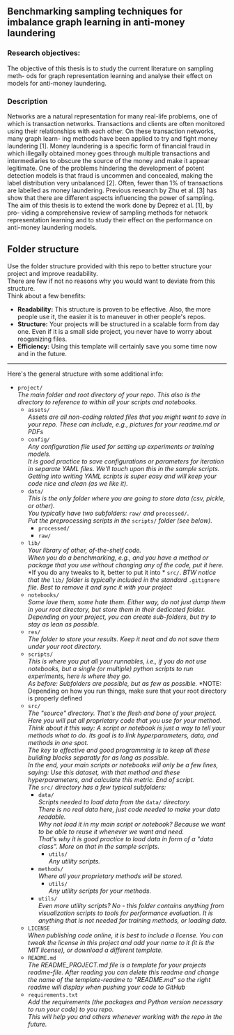 ## Benchmarking sampling techniques for imbalance graph learning in anti-money laundering
### Research objectives:
The objective of this thesis is to study the current literature on sampling meth-
ods for graph representation learning and analyse their effect on models for
anti-money laundering.
### Description
Networks are a natural representation for many real-life problems, one of which
is transaction networks. Transactions and clients are often monitored using their
relationships with each other. On these transaction networks, many graph learn-
ing methods have been applied to try and fight money laundering [1]. Money
laundering is a specific form of financial fraud in which illegally obtained money
goes through multiple transactions and intermediaries to obscure the source of
the money and make it appear legitimate.
One of the problems hindering the development of potent detection models
is that fraud is uncommen and concealed, making the label distribution very
unbalanced [2]. Often, fewer than 1% of transactions are labelled as money
laundering. Previous research by Zhu et al. [3] has show that there are different
aspects influencing the power of sampling.
The aim of this thesis is to extend the work done by Deprez et al. [1], by pro-
viding a comprehensive review of sampling methods for network representation
learning and to study their effect on the performance on anti-money laundering
models.




## Folder structure

Use the folder structure provided with this repo to better structure your project and improve readability.  
There are few if not no reasons why you would want to deviate from this structure.  
Think about a few benefits:
- **Readability:** This structure is proven to be effective. Also, the more people use it, the easier it is to maneuver in other people's repos.  
- **Structure:** Your projects will be structured in a scalable form from day one. Even if it is a small side project, you never have to worry about reoganizing files.  
- **Efficiency:** Using this template will certainly save you some time now and in the future.

---

Here's the general structure with some additional info:

- `project/`  
*The main folder and root directory of your repo. This also is the directory to reference to within all your scripts and notebooks.*  
    - `assets/`  
    *Assets are all non-coding related files that you might want to save in your repo. These can include, e.g., pictures for your readme.md or PDFs*  
    - `config/`  
    *Any configuration file used for setting up experiments or training models.*  
    *It is good practice to save configurations or parameters for iteration in separate YAML files. We'll touch upon this in the sample scripts.*  
    *Getting into writing YAML scripts is super easy and will keep your code nice and clean (as we like it).*  
    - `data/`  
    *This is the only folder where you are going to store data (csv, pickle, or other).*  
    *You typically have two subfolders:* `raw/` *and* `processed/`.  
    *Put the preprocessing scripts in the* `scripts/` *folder (see below).*  
        - `processed/`  
        - `raw/`  
    - `lib/`  
    *Your library of other, of-the-shelf code.*  
    *When you do a benchmarking, e.g., and you have a method or package that you use without changing any of the code, put it here.*
    *If you do any tweaks to it, better to put it into * `src/`.
    *BTW notice that the* `lib/` *folder is typically included in the standard* `.gitignore` *file. Best to remove it and sync it with your project*
    - `notebooks/`  
    *Some love them, some hate them. Either way, do not just dump them in your root directory, but store them in their dedicated folder.*  
    *Depending on your project, you can create sub-folders, but try to stay as lean as possible.*  
    - `res/`  
    *The folder to store your results. Keep it neat and do not save them under your root directory.*
    - `scripts/`  
    *This is where you put all your runnables, i.e., if you do not use notebooks, but a single (or multiple) python scripts to run experiments, here is where they go.*  
    *As before: Subfolders are possible, but as few as possible.*
    *NOTE: Depending on how you run things, make sure that your root directory is properly defined 
    - `src/`  
    *The "source" directory. That's the flesh and bone of your project.*  
    *Here you will put all proprietary code that you use for your method.*  
    *Think about it this way: A script or notebook is just a way to tell your methods what to do. Its goal is to link hyperparameters, data, and methods in one spot.*  
    *The key to effective and good programming is to keep all these building blocks separatly for as long as possible.*  
    *In the end, your main scripts or notebooks will only be a few lines, saying: Use this dataset, with that method and these hyperparameters, and calculate this metric. End of script.*  
    *The* `src/` *directory has a few typical subfolders:*  
        - `data/`  
        *Scripts needed to load data from the* `data/` *directory.*  
        *There is no real data here, just code needed to make your data readable.*  
        *Why not load it in my main script or notebook? Because we want to be able to reuse it whenever we want and need.*  
        *That's why it is good practice to load data in form of a "data class". More on that in the sample scripts.*
            - `utils/`  
            *Any utility scripts.*
        - `methods/`  
        *Where all your proprietary methods will be stored.*  
            - `utils/`  
            *Any utility scripts for your methods.*
        - `utils/`  
        *Even more utility scripts? No - this folder contains anything from visualization scripts to tools for performance evaluation. It is anything that is not needed for training methods, or loading data.*
    - `LICENSE`  
    *When publishing code online, it is best to include a license. You can tweak the license in this project and add your name to it (it is the MIT license), or download a different template.*
    - `README.md`  
    *The README_PROJECT.md file is a template for your projects readme-file. After reading you can delete this readme and change the name of the template-readme to "README.md" so the right readme will display when pushing your code to GitHub*
    - `requirements.txt`  
    *Add the requirements (the packages and Python version necessary to run your code) to you repo.*  
    *This will help you and others whenever working with the repo in the future.*
